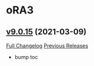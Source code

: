 # oRA3

## [v9.0.15](https://github.com/BigWigsMods/oRA3/tree/v9.0.15) (2021-03-09)
[Full Changelog](https://github.com/BigWigsMods/oRA3/compare/v9.0.14...v9.0.15) [Previous Releases](https://github.com/BigWigsMods/oRA3/releases)

- bump toc  
